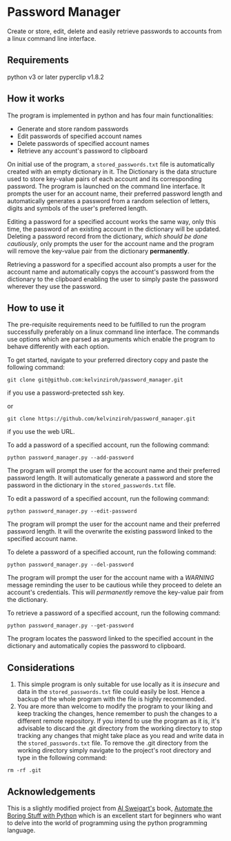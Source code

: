 # Password Manager
Create or store, edit, delete and easily retrieve passwords to accounts from a linux command line
interface.

## Requirements
python v3 or later
pyperclip v1.8.2

## How it works
The program is implemented in python and has four main functionalities:
- Generate and store random passwords
- Edit passwords of specified account names
- Delete passwords of specified account names
- Retrieve any account's password to clipboard

On initial use of the program, a `stored_passwords.txt` file is automatically created with an empty dictionary in it. The Dictionary is the data structure used to store key-value pairs of each account and its corresponding password. The program is launched on the command line interface. It prompts the user for an account name, their preferred password length and automatically generates a password from a random selection of letters, digits and symbols of the user's preferred length. 

Editing a password for a specified account works the same way, only this time, the password of an existing account in the dictionary will be updated. Deleting a password record from the dictionary, *which should be done cautiously*, only prompts the user for the account name and the program will remove the key-value pair from the dictionary **permanently**.

Retrieving a password for a specified account also prompts a user for the account name and automatically copys the account's password from the dictionary to the clipboard enabling the user to simply paste the password wherever they use the password.

## How to use it
The pre-requisite requirements need to be fulfilled to run the program successfully preferably on a linux command line interface. The commands use options which are parsed as arguments which enable the program to behave differently with each option.

To get started, navigate to your preferred directory copy and paste the following command:
```
git clone git@github.com:kelvinziroh/password_manager.git
```
if you use a password-pretected ssh key.

or 

```
git clone https://github.com/kelvinziroh/password_manager.git
```
if you use the web URL.

To add a password of a specified account, run the following command:
```
python password_manager.py --add-password
```
The program will prompt the user for the account name and their preferred password length. It will automatically generate a password and store the password in the dictionary in the `stored_passwords.txt` file.

To edit a password of a specified account, run the following command:
```
python password_manager.py --edit-password
```
The program will prompt the user for the account name and their preferred password length. It will the overwrite the existing password linked to the specified account name.

To delete a password of a specified account, run the following command:
```
python password_manager.py --del-password
```
The program will prompt the user for the account name with a *WARNING* message reminding the user to be cautious while they proceed to delete an account's credentials. This will *permanently* remove the key-value pair from the dictionary.

To retrieve a password of a specified account, run the following command:
```
python password_manager.py --get-password
```
The program locates the password linked to the specified account in the dictionary and automatically copies the password to clipboard.

## Considerations
1. This simple program is only suitable for use locally as it is *insecure* and data in the `stored_passwords.txt` file could easily be lost. Hence a backup of the whole program with the file is highly recommended. 
2. You are more than welcome to modify the program to your liking and keep tracking the changes, hence remember to push the changes to a different remote repository. If you intend to use the program as it is, it's advisable to discard the .git directory from the working directory to stop tracking any changes that might take place as you read and write data in the `stored_passwords.txt` file. To remove the .git directory from the working directory simply navigate to the project's root directory and type in the following command:
```
rm -rf .git
```

## Acknowledgements
This is a slightly modified project from [Al Sweigart's](https://alsweigart.com/) book, [Automate the Boring Stuff with Python](https://automatetheboringstuff.com/) which is an excellent start for beginners who want to delve into the world of programming using the python programming language. 